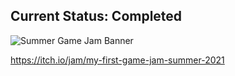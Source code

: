## Current Status: Completed

![Summer Game Jam Banner](https://img.itch.zone/aW1hZ2UyL2phbS8zMTAzNzYvNjE1NjQ0My5wbmc=/original/tABc3a.png)

https://itch.io/jam/my-first-game-jam-summer-2021
